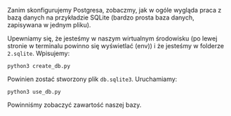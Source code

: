 Zanim skonfigurujemy Postgresa, zobaczmy, jak w ogóle wygląda praca z bazą danych na przykładzie SQLite (bardzo prosta baza danych, zapisywana w jednym pliku).

Upewniamy się, że jesteśmy w naszym wirtualnym środowisku (po lewej stronie w terminalu powinno się wyświetlać (env)) i że jesteśmy w folderze `2.sqlite`. Wpisujemy:

```
python3 create_db.py
```

Powinien zostać stworzony plik `db.sqlite3`. Uruchamiamy:

```
python3 use_db.py
```

Powinniśmy zobaczyć zawartość naszej bazy.
